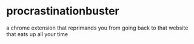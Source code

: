 # procrastinationbuster
a chrome extension that reprimands you from going back to that website that eats up all your time
